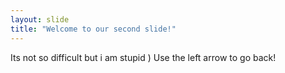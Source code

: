 ```yaml
---
layout: slide
title: "Welcome to our second slide!"
---
```

Its not so difficult but i am stupid )
Use the left arrow to go back!
